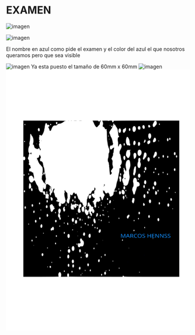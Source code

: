 # EXAMEN

![imagen](https://user-images.githubusercontent.com/78345826/115858448-41d79e00-a42f-11eb-8e4c-d439827ae4e4.png)

![imagen](https://user-images.githubusercontent.com/78345826/115858823-b8749b80-a42f-11eb-981e-01d70d9f6198.png)

El nombre en azul como pide el examen y el color del azul el que nosotros queramos pero que sea visible

![imagen](https://user-images.githubusercontent.com/78345826/115859814-f45c3080-a430-11eb-8673-405f7a29c8d3.png)
Ya esta puesto el tamaño de 60mm x 60mm
![imagen](https://user-images.githubusercontent.com/78345826/115861818-91b86400-a433-11eb-9a7f-c21e890ad47b.png)
![](https://github.com/marcoshens/soldadura-y-dise-/blob/main/dibujo%20ex.svg)
